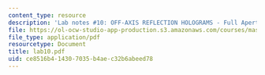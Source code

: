 ```yaml
---
content_type: resource
description: 'Lab notes #10: OFF-AXIS REFLECTION HOLOGRAMS - Full Aperture Transfer'
file: https://ol-ocw-studio-app-production.s3.amazonaws.com/courses/mas-450-holographic-imaging-spring-2003/ce8516b414307035b4aec32b6abeed78_lab10.pdf
file_type: application/pdf
resourcetype: Document
title: lab10.pdf
uid: ce8516b4-1430-7035-b4ae-c32b6abeed78
---
```

